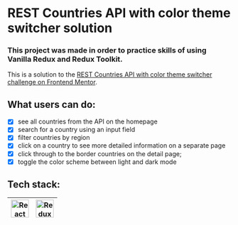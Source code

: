 # REST Countries API with color theme switcher solution

### This project was made in order to practice skills of using Vanilla Redux and Redux Toolkit.

This is a solution to the [REST Countries API with color theme switcher challenge on Frontend Mentor](https://www.frontendmentor.io/challenges/rest-countries-api-with-color-theme-switcher-5cacc469fec04111f7b848ca).

## What users can do:

* [x] see all countries from the API on the homepage
* [x] search for a country using an input field
* [x] filter countries by region
* [x] click on a country to see more detailed information on a separate page
* [x] click through to the border countries on the detail page;  
* [x] toggle the color scheme between light and dark mode

## Tech stack:
 <a href="https://react.dev/" target="_blank" rel="noreferrer"><img width="40" height="40" alt="React" src="https://simpleicons.org/icons/react.svg" /></a> | <a href="https://redux-toolkit.js.org/" target="_blank" rel="noreferrer"><img width="40" height="40" alt="Redux Toolkit" src="https://simpleicons.org/icons/redux.svg" /></a> | 
| --- | --- |
